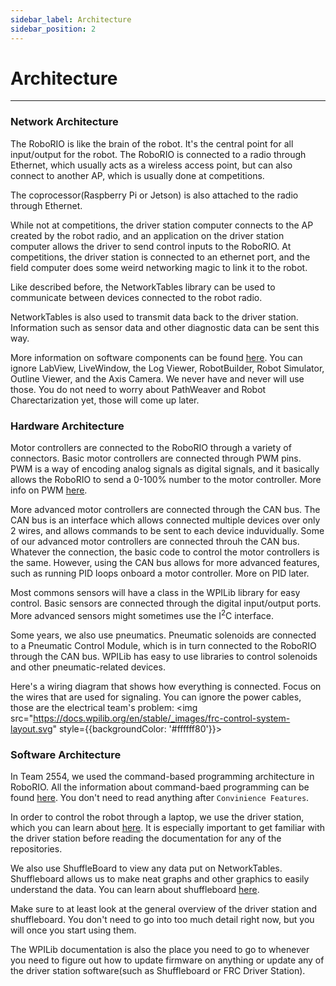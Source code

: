 ```yaml
---
sidebar_label: Architecture
sidebar_position: 2
---
```


# Architecture

---

### Network Architecture

The RoboRIO is like the brain of the robot. It's the central point for all input/output for the robot. The RoboRIO is connected to a radio through Ethernet, which usually acts as a wireless access point, but can also connect to another AP, which is usually done at competitions.

The coprocessor(Raspberry Pi or Jetson) is also attached to the radio through Ethernet.

While not at competitions, the driver station computer connects to the AP created by the robot radio, and an application on the driver station computer allows the driver to send control inputs to the RoboRIO. At competitions, the driver station is connected to an ethernet port, and the field computer does some weird networking magic to link it to the robot.

Like described before, the NetworkTables library can be used to communicate between devices connected to the robot radio.

NetworkTables is also used to transmit data back to the driver station. Information such as sensor data and other diagnostic data can be sent this way.

More information on software components can be found [here](https://docs.wpilib.org/en/stable/docs/controls-overviews/control-system-software.html). You can ignore LabView, LiveWindow, the Log Viewer, RobotBuilder, Robot Simulator, Outline Viewer, and the Axis Camera. We never have and never will use those. You do not need to worry about PathWeaver and Robot Charectarization yet, those will come up later.

### Hardware Architecture

Motor controllers are connected to the RoboRIO through a variety of connectors. Basic motor controllers are connected through PWM pins. PWM is a way of encoding analog signals as digital signals, and it basically allows the RoboRIO to send a 0-100% number to the motor controller. More info on PWM [here](https://www.arduino.cc/en/Tutorial/Foundations/PWM).

More advanced motor controllers are connected through the CAN bus. The CAN bus is an interface which allows connected multiple devices over only 2 wires, and allows commands to be sent to each device induvidually. Some of our advanced motor controllers are connected throuh the CAN bus. Whatever the connection, the basic code to control the motor controllers is the same. However, using the CAN bus allows for more advanced features, such as running PID loops onboard a motor controller. More on PID later.

Most commons sensors will have a class in the WPILib library for easy control. Basic sensors are connected through the digital input/output ports. More advanced sensors might sometimes use the I<sup>2</sup>C interface.

Some years, we also use pneumatics. Pneumatic solenoids are connected to a Pneumatic Control Module, which is in turn connected to the RoboRIO through the CAN bus. WPILib has easy to use libraries to control solenoids and other pneumatic-related devices.

Here's a wiring diagram that shows how everything is connected. Focus on the wires that are used for signaling. You can ignore the power cables, those are the electrical team's problem:
<img src="https://docs.wpilib.org/en/stable/_images/frc-control-system-layout.svg" style={{backgroundColor: '#ffffff80'}}></img>

### Software Architecture

In Team 2554, we used the command-based programming architecture in RoboRIO. All the information about command-baed programming can be found [here](https://docs.wpilib.org/en/stable/docs/software/commandbased/index.html). You don't need to read anything after `Convinience Features`.

In order to control the robot through a laptop, we use the driver station, which you can learn about [here](https://docs.wpilib.org/en/stable/docs/software/driverstation/index.html). It is especially important to get familiar with the driver station before reading the documentation for any of the repositories.

We also use ShuffleBoard to view any data put on NetworkTables. Shuffleboard allows us to make neat graphs and other graphics to easily understand the data. You can learn about shuffleboard [here](https://docs.wpilib.org/en/stable/docs/software/wpilib-tools/shuffleboard/index.html).

Make sure to at least look at the general overview of the driver station and shuffleboard. You don't need to go into too much detail right now, but you will once you start using them.

The WPILib documentation is also the place you need to go to whenever you need to figure out how to update firmware on anything or update any of the driver station software(such as Shuffleboard or FRC Driver Station).
